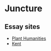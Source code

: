 # Juncture

## Essay sites

- [Plant Humanities](/jstor-labs/plant-humanities/?ref=v1.1.0)
- [Kent](/kent-map/kent)

